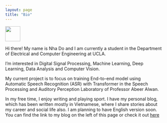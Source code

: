 ```yaml
---
layout: page
title: "Bio"
---
```


<img src="https://github.com/nhado401/nhado401.github.io/tree/master/images/Avatar.jpg" width="48">

Hi there! My name is Nha Do and I am currently a student in the Department of Electrical and Computer Engineering at UCLA.

I’m interested in Digital Signal Processing, Machine Learning, Deep Learning, Data Analysis and Computer Vision.

My current project is to focus on training End-to-end model using Automatic Speech Recognition (ASR) with Transformer in the Speech Processing and Auditory Perception Laboratory of Professor Abeer Alwan.

In my free time, I enjoy writing and playing sport. I have my personal blog, which has been written mostly in Vietnamese, where I share stories about my career and social life also. I am planning to have English version soon. You can find the link to my blog on the left of this page or check it out [here](https://nhavtdo.wordpress.com/)
